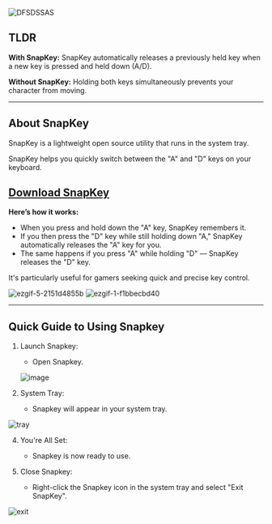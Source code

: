 ![DFSDSSAS](https://github.com/user-attachments/assets/db8591f7-dca1-4649-bd11-2e6ae257634e)

**TLDR**
--------------------------------------------------------------------------------------------------

**With SnapKey:** SnapKey automatically releases a previously held key when a new key is pressed and held down (A/D).

**Without SnapKey:** Holding both keys simultaneously prevents your character from moving.


--------------------------------------------------------------------------------------------------



**About SnapKey**
--------------------------------------------------------------------------------------------------


SnapKey is a lightweight open source utility that runs in the system tray.

SnapKey helps you quickly switch between the "A" and "D" keys on your keyboard.

**[Download SnapKey](https://github.com/cafali/SnapKey/releases/tag/SnapKey)**
--------------------------------------------------------------------------------------------------
**Here’s how it works:**
- When you press and hold down the "A" key, SnapKey remembers it.
- If you then press the "D" key while still holding down "A," SnapKey automatically releases the "A" key for you.
- The same happens if you press "A" while holding "D" — SnapKey releases the "D" key.

It's particularly useful for gamers seeking quick and precise key control. 

![ezgif-5-2151d4855b](https://github.com/user-attachments/assets/e70c8a55-e282-4fb3-9a4e-6bc3eff0c2a6)
![ezgif-1-f1bbecbd40](https://github.com/user-attachments/assets/09207ac6-8939-446b-b06e-5ec2095e8cb8)

--------------------------------------------------------------------------------------------------

**Quick Guide to Using Snapkey**
--------------------------------------------------------------------------------------------------

1. Launch Snapkey:
   - Open Snapkey.

    ![image](https://github.com/user-attachments/assets/b420fe49-bd7d-432d-a68f-1e66f468a648)



2. System Tray:
   - Snapkey will appear in your system tray.

![tray](https://github.com/user-attachments/assets/26c08735-76f2-4bc0-aa75-44c9a866b453)



4. You're All Set:
   - Snapkey is now ready to use.

5. Close Snapkey:
   - Right-click the Snapkey icon in the system tray and select "Exit SnapKey".

![exit](https://github.com/user-attachments/assets/d9266b0c-75f0-4c07-9d55-4924a2515b82)


